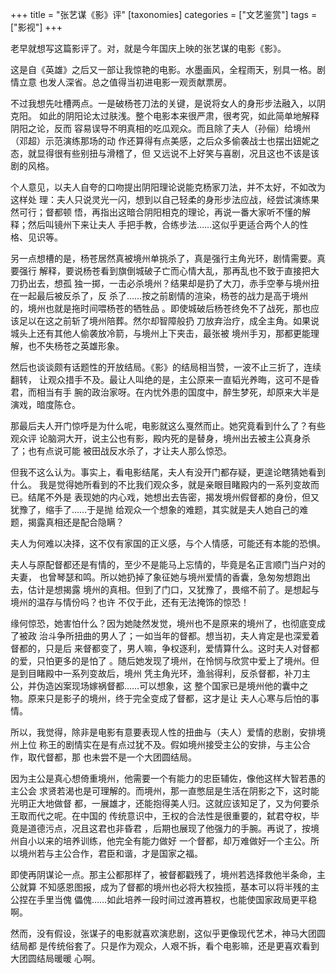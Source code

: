 +++
title = "张艺谋《影》评"
[taxonomies]
categories = ["文艺鉴赏"]
tags = ["影视"]
+++
<!-- # 《影》评 -->

老早就想写这篇影评了。对，就是今年国庆上映的张艺谋的电影《影》。

这是自《英雄》之后又一部让我惊艳的电影。水墨画风，全程雨天，别具一格。剧情立意
也发人深省。总之值得当初进电影一观贡献票房。
<!-- more -->

不过我想先吐槽两点。一是破杨苍刀法的关键，是说将女人的身形步法融入，以阴克阳。
如此的阴阳论太过肤浅。整个电影本来很严肃，很考究，如此简单地解释阴阳之论，反而
容易误导不明真相的吃瓜观众。而且除了夫人（孙俪）给境州（邓超）示范演练那场的动
作还算得有点美感，之后众多偷袭战士也摆出妞妮之态，就显得很有些别扭与滑稽了，但
又远说不上好笑与喜剧，况且这也不该是该剧的风格。

个人意见，以夫人自夸的口吻提出阴阳理论说能克杨家刀法，并不太好，不如改为这样处
理：夫人只说灵光一闪，想到以自己轻柔的身形步法应战，经尝试演练果然可行；督都顿
悟，再指出这暗合阴阳相克的理论，再说一番大家听不懂的解释；然后叫镜州下来让夫人
手把手教，合练步法……这似乎更适合两个人的性格、见识等。

另一点想槽的是，杨苍居然真被境州单挑杀了，真是强行主角光环，剧情需要。真要强行
解释，要说杨苍看到旗倒城破子亡而心情大乱，那再乱也不致于直接把大刀扔出去，想孤
独一掷，一击必杀境州？结果却是扔了大刀，赤手空拳与境州扭在一起最后被反杀了，反
杀了……按之前剧情的渲染，杨苍的战力是高于境州的，境州也就是拖时间喂杨苍的牺牲品
。即使城破后杨苍终免不了战死，那也应该足以在这之前斩了境州陪葬。然尔却智障般扔
刀放弃治疗，成全主角。如果说城头上还有其他人偷袭放冷箭，与境州上下夹击，最张被
境州手刃，那都更能理解，也不失杨苍之英雄形象。

然后也谈谈颇有话题性的开放结局。《影》的结局相当赞，一波不止三折了，连续翻转，
让观众措手不及。最让人叫绝的是，主公原来一直韬光养晦，这可不是昏君，而相当有手
腕的政治家呀。在内忧外患的国度中，醉生梦死，却原来大半是演戏，暗度陈仓。

那最后夫人开门惊呼是为什么呢，电影就这么戛然而止。她究竟看到什么了？有些观众评
论脑洞大开，说主公也有影，殿内死的是替身，境州出去被主公真身杀了；也有点说可能
被田战反水杀了，才让夫人那么惊恐。

但我不这么认为。事实上，看电影结尾，夫人有没开门都存疑，更遑论瞎猜她看到什么。
我是觉得她所看到的不比我们观众多，就是亲眼目睹殿内的一系列变故而已。结尾不外是
表现她的内心戏，她想出去告密，揭发境州假督都的身份，但又犹豫了，缩手了……于是抛
给观众一个想象的难题，其实就是夫人她自己的难题，揭露真相还是配合隐瞒？

夫人为何难以决择，这不仅有家国的正义感，与个人情感，可能还有本能的恐惧。

夫人与原配督都还是有情的，至少不是能马上忘情的，毕竟是名正言顺门当户对的夫妻，
也曾琴瑟和鸣。所以她扔掉了象征她与境州爱情的香囊，急匆匆想跑出去，估计是想揭露
境州的真相。但到了门口，又犹豫了，畏缩不前了。是想起与境州的温存与情份吗？也许
不仅于此，还有无法掩饰的惊恐！

缘何惊恐，她害怕什么？因为她陡然发觉，境州也不是原来的境州了，也彻底变成了被政
治斗争所扭曲的男人了；一如当年的督都。想当初，夫人肯定是也深爱着督都的，只是后
来督都变了，男人嘛，争权逐利，爱情算什么。这时夫人对督都的爱，只怕更多的是怕了
。随后她发现了境州，在怜悯与欣赏中爱上了境州。但是到目睹殿中一系列变故后，境州
凭主角光环，渔翁得利，反杀督都，补刀主公，并伪造凶案现场嫁祸督都……可以想象，这
整个国家已是境州他的囊中之物。原来只是影子的境州，终于完全变成了督都，这才是让
夫人心寒与后怕的事情。

所以，我觉得，除非是电影有意要表现人性的扭曲与（夫人）爱情的悲剧，安排境州上位
称王的剧情实在是有点过犹不及。假如境州接受主公的安排，与主公合作，取代督都，那
也未尝不是一个大团圆结局。

因为主公是真心想倚重境州，他需要一个有能力的忠臣辅佐，像他这样大智若愚的主公会
求贤若渴也是可理解的。而境州，那一直憋屈是生活在阴影之下，这时能光明正大地做督
都，一展雄才，还能抱得美人归。这就应该知足了，又为何要杀王取而代之呢。在中国的
传统意识中，王权的合法性是很重要的，弑君夺权，毕竟是道德污点，况且这君也非昏君
，后期也展现了他强力的手腕。再说了，按境州自小以来的培养训练，他完全有能力做好
一个督都，却万难做好一个主公。所以境州若与主公合作，君臣和谐，才是国家之福。

即使再阴谋论一点。那主公都那样了，被督都戳残了，境州若选择救他半条命，主公就算
不知感恩图报，成为了督都的境州也必将大权独揽，基本可以将半残的主公捏在手里当傀
儡傀……如此培养一段时间过渡再篡权，也能使国家政局更平稳啊。

然而，没有假设，张谋子的电影就喜欢演悲剧，这似乎更像现代艺术，神马大团圆结局都
是传统俗套了。只是作为观众，人艰不拆，看个电影嘛，还是更喜欢看到大团圆结局暖暖
心啊。
